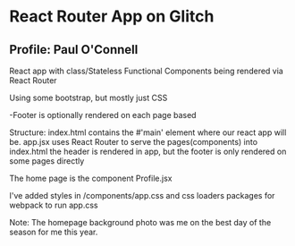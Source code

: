 # React Router App on Glitch

## Profile: Paul O'Connell

React app with class/Stateless Functional Components being rendered via React Router

Using some bootstrap, but mostly just CSS

-Footer is optionally rendered on each page based

Structure:
index.html contains the #'main' element where our react app will be.
app.jsx uses React Router to serve the pages(components) into index.html
the header is rendered in app, but the footer is only rendered on some pages directly

The home page is the component Profile.jsx

I've added styles in /components/app.css and css loaders packages for webpack to run app.css

Note:
The homepage background photo was me on the best day of the season for me this year.
